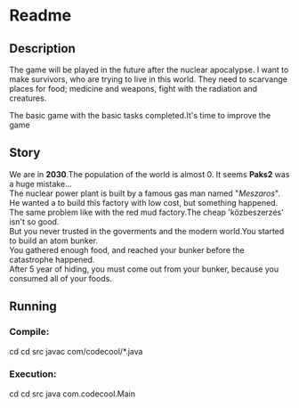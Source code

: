 # Readme

## Description
The game will be played in the future after the nuclear apocalypse. I want to make survivors, who are trying to live in this world. They need to scarvange places for food; medicine and weapons, fight with the radiation and creatures.

The basic game with the basic tasks completed.It's time to improve the game

## Story

We are in **2030**.The population of the world is almost 0. It seems **Paks2** was a huge mistake...<br/>
The nuclear power plant is built by a famous gas man named "*Meszaros*".<br/>
He wanted a to build this factory with low cost, but something happened.<br/>
The same problem like with the red mud factory.The cheap 'közbeszerzés' isn't so good.<br/>
But you never trusted in the goverments and the modern world.You started to build an atom bunker.<br/>
You gathered enough food, and reached your bunker before the catastrophe happened.<br/>
After 5 year of hiding, you must come out from your bunker, because you consumed all of your foods.<br/>

## Running

### Compile:

cd <repo>
cd src
javac com/codecool/*.java

### Execution:

cd <repo>
cd src
java com.codecool.Main
